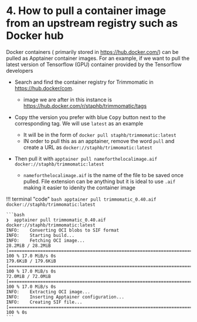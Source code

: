 # 4. How to pull a container image from an upstream registry such as Docker hub

Docker containers ( primarily stored in https://hub.docker.com/) can be pulled as Apptainer container images. For an example, if we want to pull the latest version of Tensorflow (GPU) container provided by the Tensorflow developers 

* Search and find the container registry for Trimmomatic in https://hub.docker/com. 
    * image we are after in this instance is https://hub.docker.com/r/staphb/trimmomatic/tags

* Copy tthe version you prefer with blue <kbd>Copy</kbd> button next to the corresponding tag. We will use `latest` as an example
    * It will be in the form of `docker pull staphb/trimmomatic:latest`
    * IN order to pull this as an apptainer, remove the word `pull` and create a URL as `docker://staphb/trimmomatic:latest`
* Then pull it with `apptainer pull nameforthelocalimage.aif docker://staphb/trimmomatic:latest`
    * `nameforthelocalimage.aif` is the name of the file to be saved once pulled. File extension can be anything but it is ideal to use `.aif` making it easier to idenity the container image 

!!! terminal "code"
    ```bash
    apptainer pull trimmomatic_0.40.aif docker://staphb/trimmomatic:latest
    ```

    ```bash
    ❯  apptainer pull trimmomatic_0.40.aif docker://staphb/trimmomatic:latest
    INFO:    Converting OCI blobs to SIF format
    INFO:    Starting build...
    INFO:    Fetching OCI image...
    28.2MiB / 28.2MiB [======================================================================================================================================================================================================================================] 100 % 17.0 MiB/s 0s
    179.6KiB / 179.6KiB [====================================================================================================================================================================================================================================] 100 % 17.0 MiB/s 0s
    72.0MiB / 72.0MiB [======================================================================================================================================================================================================================================] 100 % 17.0 MiB/s 0s
    INFO:    Extracting OCI image...
    INFO:    Inserting Apptainer configuration...
    INFO:    Creating SIF file...
    [===================================================================================================================================================================================================================================================================] 100 % 0s
    ```